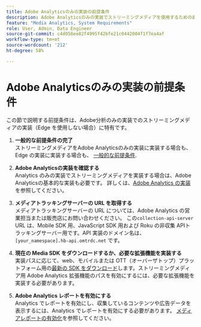 ```yaml
---
title: Adobe Analyticsのみの実装の前提条件
description: Adobe Analyticsのみの実装でストリーミングメディアを使用するための前提条件について説明します。
feature: "Media Analytics, System Requirements"
role: User, Admin, Data Engineer
source-git-commit: c4d058ee82f4995f42bfe21c0442004f1f7ea4af
workflow-type: tm+mt
source-wordcount: '212'
ht-degree: 58%

---
```


# Adobe Analyticsのみの実装の前提条件

この節で説明する前提条件は、Adobe分析のみの実装でのストリーミングメディアの実装（Edge を使用しない場合）に特有です。

1. **一般的な前提条件の完了**<br>
ストリーミングメディアをAdobe Analyticsのみの実装に実装する場合も、Edge の実装に実装する場合も、 [一般的な前提条件](/help/getting-started/prereqs.md).

1. **Adobe Analyticsの実装を確認する**<br>
Analytics のみの実装でストリーミングメディアを実装する場合は、Adobe Analyticsの基本的な実装も必要です。 詳しくは、[Adobe Analytics の実装](https://experienceleague.adobe.com/docs/analytics/implementation/home.html?lang=ja)を参照してください。

1. **メディアトラッキングサーバーの URL を取得する**<br> メディアトラッキングサーバーの URL については、Adobe Analytics の営業担当または販売店にお問い合わせください。 この`collection-api-server` URL は、Mobile SDK 用、JavaScript SDK 用および Roku の非収集 APIトラッキングサーバー用です。API 実装のドメイン名は、`[your_namespace].hb-api.omtrdc.net` です。

1. **現在の Media SDK をダウンロードするか、必要な拡張機能を実装する**<br> 実装パスに応じて、web、モバイルまたは OTT（オーバーザトップ）プラットフォーム用の[最新の SDK をダウンロード](/help/getting-started/download-sdks.md)します。ストリーミングメディア用 Adobe Analytics 拡張機能のパスを有効にするには、必要な拡張機能を実装する必要があります。

1. **Adobe Analytics レポートを有効にする**<br> Analytics でレポートを有効にし、収集しているコンテンツや広告データを表示するには、Analytics でレポートを有効にする必要があります。 [メディアレポートの有効化](/help/reporting/media-reports-enable.md)を参照してください。
